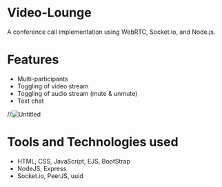 # Video-Lounge

A conference call implementation using WebRTC, Socket.io, and Node.js.

# Features
- Multi-participants
- Toggling of video stream
- Toggling of audio stream (mute & unmute)
- Text chat

//![Untitled](https://user-images.githubusercontent.com/40731895/121788057-e4b6c800-cbe7-11eb-80e4-828e2c9a74b1.jpg)

# Tools and Technologies used
- HTML, CSS, JavaScript, EJS, BootStrap
- NodeJS, Express
- Socket.io, PeerJS, uuid 
